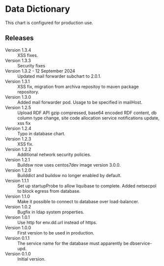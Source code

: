 # Data Dictionary

This chart is configured for production use.

## Releases

<dl>
  <dt>Version 1.3.4</dt>
  <dd>XSS fixes.</dd>

  <dt>Version 1.3.3</dt>
  <dd>Security fixes</dd>

  <dt>Version 1.3.2 - 12 September 2024</dt>
  <dd>Updated mail forwarder subchart to 2.0.1.</dd>

  <dt>Version 1.3.1</dt>
  <dd>XSS fix, migration from archiva repositoy to maven package repository.</dd>

  <dt>Version 1.3.0</dt>
  <dd>Added mail forwarder pod. Usage to be specified in mailHost.</dd>

  <dt>Version 1.2.5</dt>
  <dd>Upload RDF API gzip compressed, base64 encoded RDF content, db column type change,
      site code allocation service notifications update, xss fix</dd>

  <dt>Version 1.2.4</dt>
  <dd>Typo in database chart.</dd>

  <dt>Version 1.2.3</dt>
  <dd>XSS fix.</dd>

  <dt>Version 1.2.2</dt>
  <dd>Additional network security policies.</dd>

  <dt>Version 1.2.1</dt>
  <dd>Buildsw now uses centos7dev image version 3.0.0.</dd>

  <dt>Version 1.2.0</dt>
  <dd>Builddict and buildsw no longer enabled by default.</dd>

  <dt>Version 1.1.1</dt>
  <dd>Set up startupProbe to allow liquibase to complete.
     Added netsecpol to block egress from database.</dd>

  <dt>Version 1.1.0</dt>
  <dd>Make it possible to connect to database over load-balancer.</dd>

  <dt>Version 1.0.2</dt>
  <dd>Bugfix in ldap system properties.</dd>

  <dt>Version 1.0.1</dt>
  <dd>Use http for env.dd.url instead of https.</dd>

  <dt>Version 1.0.0</dt>
  <dd>First version to be used in production.</dd>

  <dt>Version 0.1.1</dt>
  <dd>The service name for the database must apparently be dbservice-upd.</dd>

  <dt>Version 0.1.0</dt>
  <dd>Initial version.</dd>

</dl>

